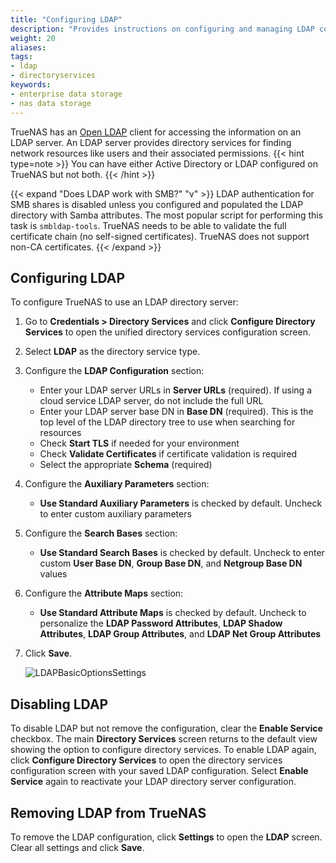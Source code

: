 ```yaml
---
title: "Configuring LDAP"
description: "Provides instructions on configuring and managing LDAP configurations in TrueNAS."
weight: 20
aliases:
tags:
- ldap
- directoryservices
keywords:
- enterprise data storage
- nas data storage 
---
```


TrueNAS has an [Open LDAP](https://www.openldap.org/) client for accessing the information on an LDAP server.
An LDAP server provides directory services for finding network resources like users and their associated permissions.
{{< hint type=note >}}
You can have either Active Directory or LDAP configured on TrueNAS but not both.
{{< /hint >}}

{{< expand "Does LDAP work with SMB?" "v" >}}
LDAP authentication for SMB shares is disabled unless you configured and populated the LDAP directory with Samba attributes.
The most popular script for performing this task is `smbldap-tools`.
TrueNAS needs to be able to validate the full certificate chain (no self-signed certificates).
TrueNAS does not support non-CA certificates.
{{< /expand >}}

## Configuring LDAP

To configure TrueNAS to use an LDAP directory server:

1. Go to **Credentials > Directory Services** and click **Configure Directory Services** to open the unified directory services configuration screen.

2. Select **LDAP** as the directory service type.

3. Configure the **LDAP Configuration** section:
   - Enter your LDAP server URLs in **Server URLs** (required). If using a cloud service LDAP server, do not include the full URL
   - Enter your LDAP server base DN in **Base DN** (required). This is the top level of the LDAP directory tree to use when searching for resources
   - Check **Start TLS** if needed for your environment
   - Check **Validate Certificates** if certificate validation is required
   - Select the appropriate **Schema** (required)

4. Configure the **Auxiliary Parameters** section:
   - **Use Standard Auxiliary Parameters** is checked by default. Uncheck to enter custom auxiliary parameters

5. Configure the **Search Bases** section:
   - **Use Standard Search Bases** is checked by default. Uncheck to enter custom **User Base DN**, **Group Base DN**, and **Netgroup Base DN** values

6. Configure the **Attribute Maps** section:
   - **Use Standard Attribute Maps** is checked by default. Uncheck to personalize the **LDAP Password Attributes**, **LDAP Shadow Attributes**, **LDAP Group Attributes**, and **LDAP Net Group Attributes**

7. Click **Save**.

   ![LDAPBasicOptionsSettings](/images/SCALE/Credentials/LDAPBasicOptionsSettings.png "LDAP Basic Options")


## Disabling LDAP

To disable LDAP but not remove the configuration, clear the **Enable Service** checkbox. The main **Directory Services** screen returns to the default view showing the option to configure directory services.
To enable LDAP again, click **Configure Directory Services** to open the directory services configuration screen with your saved LDAP configuration. Select **Enable Service** again to reactivate your LDAP directory server configuration.

## Removing LDAP from TrueNAS

To remove the LDAP configuration, click **Settings** to open the **LDAP** screen.
Clear all settings and click **Save**.
